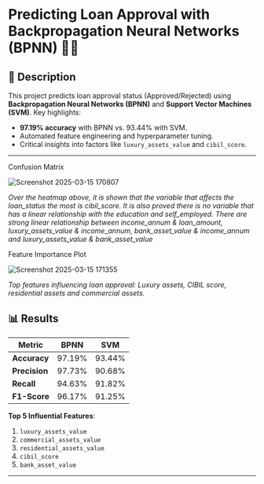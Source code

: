 # Predicting Loan Approval with Backpropagation Neural Networks (BPNN) 🏦🧠



## 📝 Description  
This project predicts loan approval status (Approved/Rejected) using **Backpropagation Neural Networks (BPNN)** and **Support Vector Machines (SVM)**. Key highlights:  
- **97.19% accuracy** with BPNN vs. 93.44% with SVM.  
- Automated feature engineering and hyperparameter tuning.  
- Critical insights into factors like `luxury_assets_value` and `cibil_score`.  

---

Confusion Matrix

![Screenshot 2025-03-15 170807](https://github.com/user-attachments/assets/05b1c391-4585-4896-ae89-f1798379bbf3)
  
*Over the heatmap above, it is shown that the variable that affects the loan_status the most is cibil_score.
It is also proved there is no variable that has a linear relationship with the education and self_employed.
There are strong linear relationship between income_annum & loan_amount, luxury_assets_value & income_annum, bank_asset_value & income_annum and luxury_assets_value & bank_asset_value*

Feature Importance Plot

![Screenshot 2025-03-15 171355](https://github.com/user-attachments/assets/64420dfc-46f0-48bc-92fc-bf9f52911e3a)

*Top features influencing loan approval: Luxury assets, CIBIL score, residential assets and commercial assets.*

## 📊 Results  
| Metric               | BPNN      | SVM       |
|----------------------|-----------|-----------|
| **Accuracy**         | 97.19%    | 93.44%    |
| **Precision**        | 97.73%    | 90.68%    |
| **Recall**           | 94.63%    | 91.82%    |
| **F1-Score**         | 96.17%    | 91.25%    |

**Top 5 Influential Features**:  
1. `luxury_assets_value`  
2. `commercial_assets_value`  
3. `residential_assets_value`  
4. `cibil_score`  
5. `bank_asset_value`  

---

